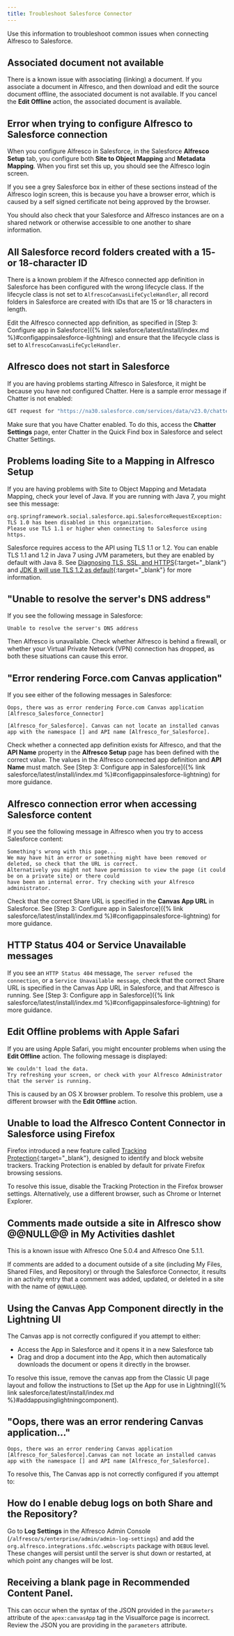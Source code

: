 ```yaml
---
title: Troubleshoot Salesforce Connector
---
```


Use this information to troubleshoot common issues when connecting Alfresco to Salesforce.

## Associated document not available

There is a known issue with associating (linking) a document. If you associate a document in Alfresco, and then download and edit the source document offline, the associated document is not available. If you cancel the **Edit Offline** action, the associated document is available.

## Error when trying to configure Alfresco to Salesforce connection

When you configure Alfresco in Salesforce, in the Salesforce **Alfresco Setup** tab, you configure both **Site to Object Mapping** and **Metadata Mapping**. When you first set this up, you should see the Alfresco login screen.

If you see a grey Salesforce box in either of these sections instead of the Alfresco login screen, this is because you have a browser error, which is caused by a self signed certificate not being approved by the browser.

You should also check that your Salesforce and Alfresco instances are on a shared network or otherwise accessible to one another to share information.

## All Salesforce record folders created with a 15- or 18-character ID

There is a known problem if the Alfresco connected app definition in Salesforce has been configured with the wrong lifecycle class. If the lifecycle class is not set to `AlfrescoCanvasLifeCycleHandler`, all record folders in Salesforce are created with IDs that are 15 or 18 characters in length.

Edit the Alfresco connected app definition, as specified in [Step 3: Configure app in Salesforce]({% link salesforce/latest/install/index.md %}#configappinsalesforce-lightning) and ensure that the lifecycle class is set to `AlfrescoCanvasLifeCycleHandler`.

## Alfresco does not start in Salesforce

If you are having problems starting Alfresco in Salesforce, it might be because you have not configured Chatter. Here is a sample error message if Chatter is not enabled:

```bash
GET request for "https://na30.salesforce.com/services/data/v23.0/chatter/users/me" resulted in 403 (Forbidden); invoking error handler
```

Make sure that you have Chatter enabled. To do this, access the **Chatter Settings** page, enter Chatter in the Quick Find box in Salesforce and select Chatter Settings.

## Problems loading Site to a Mapping in Alfresco Setup

If you are having problems with Site to Object Mapping and Metadata Mapping, check your level of Java. If you are running with Java 7, you might see this message:

```text
org.springframework.social.salesforce.api.SalesforceRequestException: TLS 1.0 has been disabled in this organization.
Please use TLS 1.1 or higher when connecting to Salesforce using https.
```

Salesforce requires access to the API using TLS 1.1 or 1.2. You can enable TLS 1.1 and 1.2 in Java 7 using JVM parameters, but they are enabled by default with Java 8. See [Diagnosing TLS, SSL, and HTTPS](https://blogs.oracle.com/java-platform-group/diagnosing-tls,-ssl,-and-https){:target="_blank"} and [JDK 8 will use TLS 1.2 as default](https://blogs.oracle.com/java-platform-group/jdk-8-will-use-tls-12-as-default){:target="_blank"} for more information.

## "Unable to resolve the server's DNS address"

If you see the following message in Salesforce:

```text
Unable to resolve the server's DNS address
```

Then Alfresco is unavailable. Check whether Alfresco is behind a firewall, or whether your Virtual Private Network (VPN) connection has dropped, as both these situations can cause this error.

## "Error rendering Force.com Canvas application"

If you see either of the following messages in Salesforce:

```text
Oops, there was as error rendering Force.com Canvas application [Alfresco_Salesforce_Connector]
```

```text
[Alfresco_for_Salesforce]. Canvas can not locate an installed canvas app with the namespace [] and API name [Alfresco_for_Salesforce].
```

Check whether a connected app definition exists for Alfresco, and that the **API Name** property in the **Alfresco Setup** page has been defined with the correct value. The values in the Alfresco connected app definition and **API Name** must match. See [Step 3: Configure app in Salesforce]({% link salesforce/latest/install/index.md %}#configappinsalesforce-lightning) for more guidance.

## Alfresco connection error when accessing Salesforce content

If you see the following message in Alfresco when you try to access Salesforce content:

```text
Something's wrong with this page...
We may have hit an error or something might have been removed or deleted, so check that the URL is correct.
Alternatively you might not have permission to view the page (it could be on a private site) or there could
have been an internal error. Try checking with your Alfresco administrator.
```

Check that the correct Share URL is specified in the **Canvas App URL** in Salesforce. See [Step 3: Configure app in Salesforce]({% link salesforce/latest/install/index.md %}#configappinsalesforce-lightning) for more guidance.

## HTTP Status 404 or Service Unavailable messages

If you see an `HTTP Status 404` message, `The server refused the connection`, or a `Service Unavailable message`, check that the correct Share URL is specified in the Canvas App URL in Salesforce, and that Alfresco is running. See [Step 3: Configure app in Salesforce]({% link salesforce/latest/install/index.md %}#configappinsalesforce-lightning) for more guidance.

## Edit Offline problems with Apple Safari

If you are using Apple Safari, you might encounter problems when using the **Edit Offline** action. The following message is displayed:

```text
We couldn't load the data.
Try refreshing your screen, or check with your Alfresco Administrator that the server is running.
```

This is caused by an OS X browser problem. To resolve this problem, use a different browser with the **Edit Offline** action.

## Unable to load the Alfresco Content Connector in Salesforce using Firefox

Firefox introduced a new feature called [Tracking Protection](https://support.mozilla.org/en-US/kb/what-happened-tracking-protection){:target="_blank"}, designed to identify and block website trackers. Tracking Protection is enabled by default for private Firefox browsing sessions.

To resolve this issue, disable the Tracking Protection in the Firefox browser settings. Alternatively, use a different browser, such as Chrome or Internet Explorer.

## Comments made outside a site in Alfresco show @@NULL@@ in My Activities dashlet
<!--THIS IS OLD!-->
This is a known issue with Alfresco One 5.0.4 and Alfresco One 5.1.1.

If comments are added to a document outside of a site (including My Files, Shared Files, and Repository) or through the Salesforce Connector, it results in an activity entry that a comment was added, updated, or deleted in a site with the name of `@@NULL@@@`.

## Using the Canvas App Component directly in the Lightning UI

The Canvas app is not correctly configured if you attempt to either:

* Access the App in Salesforce and it opens it in a new Salesforce tab
* Drag and drop a document into the App, which then automatically downloads the document or opens it directly in the browser.

To resolve this issue, remove the canvas app from the Classic UI page layout and follow the instructions to [Set up the App for use in Lightning]({% link salesforce/latest/install/index.md %}#addappusinglightningcomponent).

## "Oops, there was an error rendering Canvas application..."

```text
Oops, there was an error rendering Canvas application [Alfresco_for_Salesforce].Canvas can not locate an installed canvas app with the namespace [] and API name [Alfresco_for_Salesforce].
```

To resolve this, The Canvas app is not correctly configured if you attempt to:

## How do I enable debug logs on both Share and the Repository?

Go to **Log Settings** in the Alfresco Admin Console (`/alfresco/s/enterprise/admin/admin-log-settings`) and add the `org.alfresco.integrations.sfdc.webscripts` package with `DEBUG` level. These changes will persist until the server is shut down or restarted, at which point any changes will be lost.

## Receiving a blank page in Recommended Content Panel.

This can occur when the syntax of the JSON provided in the `parameters` attribute of the `apex:canvasApp` tag in the Visualforce page is incorrect. Review the JSON you are providing in the `parameters` attribute.
